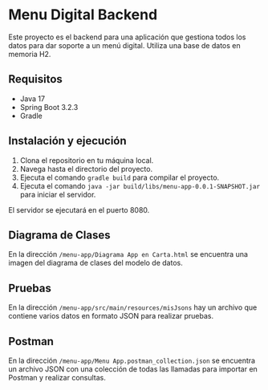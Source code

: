 # Menu Digital Backend

Este proyecto es el backend para una aplicación que gestiona todos los datos para dar soporte a un menú digital. Utiliza una base de datos en memoria H2.

## Requisitos

- Java 17
- Spring Boot 3.2.3
- Gradle

## Instalación y ejecución

1. Clona el repositorio en tu máquina local.
2. Navega hasta el directorio del proyecto.
3. Ejecuta el comando `gradle build` para compilar el proyecto.
4. Ejecuta el comando `java -jar build/libs/menu-app-0.0.1-SNAPSHOT.jar` para iniciar el servidor.

El servidor se ejecutará en el puerto 8080.

## Diagrama de Clases

En la dirección `/menu-app/Diagrama App en Carta.html` se encuentra una imagen del diagrama de clases del modelo de datos.

## Pruebas

En la dirección `/menu-app/src/main/resources/misJsons` hay un archivo que contiene varios datos en formato JSON para realizar pruebas.

## Postman

En la dirección `/menu-app/Menu App.postman_collection.json` se encuentra un archivo JSON con una colección de todas las llamadas para importar en Postman y realizar consultas.

